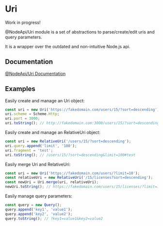 # Uri

Work in progress!

@NodeApi/Uri module is a set of abstractions to parse/create/edit uris and query parameters.

It is a wrapper over the outdated and non-intuitive Node.js api.

## Documentation

[@NodeApi/Uri Documentation](https://nodeapi.github.io/Uri/)

## Examples

Easily create and manage an Uri object:

```typescript
const uri = new Uri('https://fakedomain.com/users/15/?sort=descending');
uri.scheme = Scheme.Http;
uri.port = 3000;
uri.toString(); // http://fakedomain.com:3000/users/15/?sort=descending
```

Easily create and manage an RelativeUri object:

```typescript
const uri = new RelativeUri('/users/15/?sort=descending');
uri.query.append('limit', '100');
uri.fragment = 'test';
uri.toString(); // /users/15/?sort=descending&limit=100#test
```

Easily merge Uri and RelativeUri:

```typescript
const uri = new Uri('https://fakedomain.com/users/?limit=10');
const relativeUri = new RelativeUri('/15/licenses?sort=descending');
const newUri = Uri.merge(uri, relativeUri);
newUri.toString(); // https://fakedomain.com/users/15/licenses/?limit=10&sort=descending
```

Easily manage query parameters:

```typescript
const query = new Query();
query.append('key1', 'value1');
query.append('key2', 'value2');
query.toString(); // ?key1=value1&key2=value2
```
